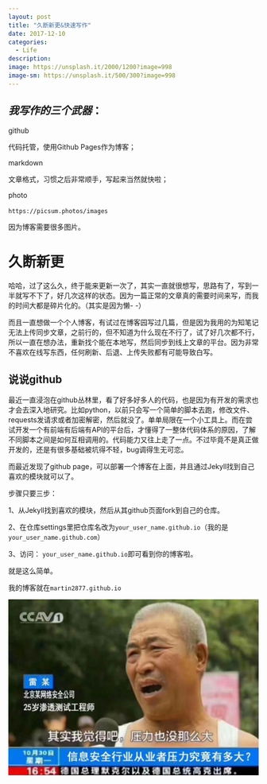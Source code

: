```yaml
---
layout: post
title: "久断新更&快速写作"
date: 2017-12-10
categories:
  - Life
description: 
image: https://unsplash.it/2000/1200?image=998
image-sm: https://unsplash.it/500/300?image=998
---
```


## *我写作的三个武器*：

github

代码托管，使用Github Pages作为博客；

markdown

文章格式，习惯之后非常顺手，写起来当然就快啦；

photo

`https://picsum.photos/images `

因为博客需要很多图片。



# 久断新更

哈哈，过了这么久，终于能来更新一次了，其实一直就很想写，思路有了，写到一半就写不下了，好几次这样的状态。因为一篇正常的文章真的需要时间来写，而我的时间大都是碎片化的。（其实是因为懒- -）

而且一直想做一个个人博客，有试过在博客园写过几篇，但是因为我用的为知笔记无法上传同步文章，之前行的，但不知道为什么现在不行了，试了好几次都不行，所以一直在想办法，重新找个能在本地写，然后同步到线上文章的平台。因为非常不喜欢在线写东西，任何刷新、后退、上传失败都有可能导致白写。

## 说说github

最近一直浸泡在github丛林里，看了好多好多人的代码，也是因为有开发的需求也才会去深入地研究。比如python，以前只会写一个简单的脚本去跑，修改文件、requests发请求或者加密解密，然后就没了。单单局限在一个小工具上。而在尝试开发一个有前端有后端有API的平台后，才懂得了一整体代码体系的原因，了解不同脚本之间是如何互相调用的。代码能力又往上走了一点。不过毕竟不是真正做开发的，还是有很多基础被坑得不轻，bug调得生无可恋。

而最近发现了github page，可以部署一个博客在上面，并且通过Jekyll找到自己喜欢的模块就可以了。

步骤只要三步：

1、从Jekyll找到喜欢的模块，然后从其github页面fork到自己的仓库。

2、在仓库settings里把仓库名改为`your_user_name.github.io`（我的是`your_user_name.github.com`）

3、访问： `your_user_name.github.io`即可看到你的博客啦。

就是这么简单。

我的博客就在`martin2877.github.io`

![1](快速写作\1.jpg)